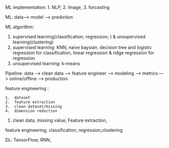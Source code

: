 ML implementation: 1. NLP, 2. Image, 3. forcasting 



ML: data—> model —> prediction

ML algorithm: 

1. supervised learning(classification; regression; ) & unsupervised learning(clustering)
2.  supervised learning: KNN, naive baysian, decision tree and logistic regression for classification, linear regression & ridge regression for regression
3. unsupervised learning: k-means

Pipeline: data —> clean data —> feature engineer —> modeling —> metrics — > online/offline —> production



feature engineering :

	1.  dataset
 	2.  feature extraction
 	3.  clean dataset/missing
 	4.  dimension reduction

1. clean data, missing value, Feature extraction, 









feature engineering; classification; regression,clustering

DL: TensorFlow; RNN,
